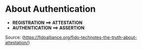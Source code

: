 # About Authentication

- **REGISTRATION ==> ATTESTATION**
- **AUTHENTICATION ==> ASSERTION**

Source: (<https://fidoalliance.org/fido-technotes-the-truth-about-attestation/>)
